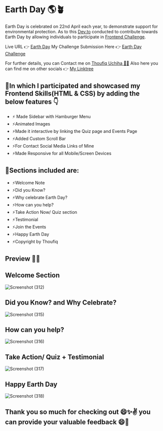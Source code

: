 # Earth Day 🌎🪴

Earth Day is celebrated on 22nd April each year, to demonstrate support for environmental protection. As to this [Dev.to](https://dev.to/) conducted to contribute towards Earth Day by allowing individuals to participate in [Frontend Challenge](https://dev.to/challenges/frontend-2024-04-17).

Live URL 👉 [Earth Day](https://earth-day-challenge-thou.vercel.app/)
My Challenge Submission Here 👉 [Earth Day Challenge](https://dev.to/thoufiqizhar7/earth-day-challenge-ff8)

For further details, you can Contact me on [Thoufiq Uchiha 👨‍💻](https://twitter.com/IzharThouf29718)
Also here you can find me on other socials 👉 [My Linktree](https://linktr.ee/thoufiqizhar)

##  🎯In which I participated and showcased my Frontend Skills(HTML & CSS) by adding the below features 👇

- ⚡ Made Sidebar with Hamburger Menu
- ⚡Animated Images
- ⚡Made it interactive by linking the Quiz page and Events Page
- ⚡Added Custom Scroll Bar
- ⚡For Contact Social Media Links of Mine
- ⚡Made Responsive for all Mobile/Screen Devices

## 🎯Sections included are:

- ⚡Welcome Note
- ⚡Did you Know?
- ⚡Why celebrate Earth Day?
- ⚡How can you help?
- ⚡Take Action Now/ Quiz section
- ⚡Testimonial
- ⚡Join the Events
- ⚡Happy Earth Day
- ⚡Copyright by Thoufiq

## Preview 📸✨

## Welcome Section

![Screenshot (312)](https://github.com/Thoufiq-Uchiha-23/Earth-Day-Challenge/assets/143873191/34f45831-d636-4357-a69c-4bd045461f36)

## Did you Know? and Why Celebrate?

![Screenshot (315)](https://github.com/Thoufiq-Uchiha-23/Earth-Day-Challenge/assets/143873191/83a1f8a6-0fb3-43e4-8f2f-7dd6126acd39)

## How can you help?

![Screenshot (316)](https://github.com/Thoufiq-Uchiha-23/Earth-Day-Challenge/assets/143873191/b234c19f-fe9a-43e3-864c-1508737546dc)


## Take Action/ Quiz + Testimonial

![Screenshot (317)](https://github.com/Thoufiq-Uchiha-23/Earth-Day-Challenge/assets/143873191/4bb4ed53-a8bd-47ec-887a-0deb3c2eb7ea)

## Happy Earth Day

![Screenshot (318)](https://github.com/Thoufiq-Uchiha-23/Earth-Day-Challenge/assets/143873191/55f86b4b-fb49-469d-8113-b29ade2dd804)

## Thank you so much for checking out 😄✨✌️ you can provide your valuable feedback 😄🙌

